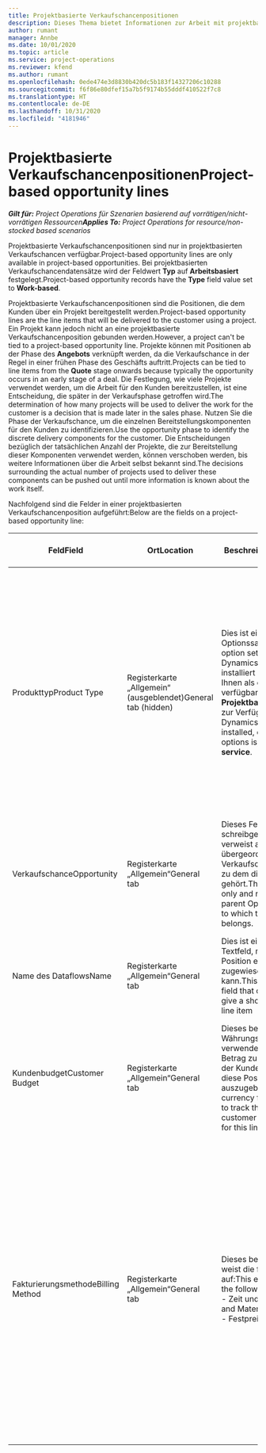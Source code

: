 ```yaml
---
title: Projektbasierte Verkaufschancenpositionen
description: Dieses Thema bietet Informationen zur Arbeit mit projektbasierten Verkaufschancenpositionen.
author: rumant
manager: Annbe
ms.date: 10/01/2020
ms.topic: article
ms.service: project-operations
ms.reviewer: kfend
ms.author: rumant
ms.openlocfilehash: 0ede474e3d8830b420dc5b183f14327206c10288
ms.sourcegitcommit: f6f86e80dfef15a7b5f9174b55dddf410522f7c8
ms.translationtype: HT
ms.contentlocale: de-DE
ms.lasthandoff: 10/31/2020
ms.locfileid: "4181946"
---
```

# <a name="project-based-opportunity-lines"></a><span data-ttu-id="259d1-103">Projektbasierte Verkaufschancenpositionen</span><span class="sxs-lookup"><span data-stu-id="259d1-103">Project-based opportunity lines</span></span>

<span data-ttu-id="259d1-104">_**Gilt für:** Project Operations für Szenarien basierend auf vorrätigen/nicht-vorrätigen Ressourcen_</span><span class="sxs-lookup"><span data-stu-id="259d1-104">_**Applies To:** Project Operations for resource/non-stocked based scenarios_</span></span>


<span data-ttu-id="259d1-105">Projektbasierte Verkaufschancenpositionen sind nur in projektbasierten Verkaufschancen verfügbar.</span><span class="sxs-lookup"><span data-stu-id="259d1-105">Project-based opportunity lines are only available in project-based opportunities.</span></span> <span data-ttu-id="259d1-106">Bei projektbasierten Verkaufschancendatensätze wird der Feldwert **Typ** auf **Arbeitsbasiert** festgelegt.</span><span class="sxs-lookup"><span data-stu-id="259d1-106">Project-based opportunity records have the **Type** field value set to **Work-based**.</span></span>

<span data-ttu-id="259d1-107">Projektbasierte Verkaufschancenpositionen sind die Positionen, die dem Kunden über ein Projekt bereitgestellt werden.</span><span class="sxs-lookup"><span data-stu-id="259d1-107">Project-based opportunity lines are the line items that will be delivered to the customer using a project.</span></span> <span data-ttu-id="259d1-108">Ein Projekt kann jedoch nicht an eine projektbasierte Verkaufschancenposition gebunden werden.</span><span class="sxs-lookup"><span data-stu-id="259d1-108">However, a project can't be tied to a project-based opportunity line.</span></span> <span data-ttu-id="259d1-109">Projekte können mit Positionen ab der Phase des **Angebots** verknüpft werden, da die Verkaufschance in der Regel in einer frühen Phase des Geschäfts auftritt.</span><span class="sxs-lookup"><span data-stu-id="259d1-109">Projects can be tied to line items from the **Quote** stage onwards because typically the opportunity occurs in an early stage of a deal.</span></span> <span data-ttu-id="259d1-110">Die Festlegung, wie viele Projekte verwendet werden, um die Arbeit für den Kunden bereitzustellen, ist eine Entscheidung, die später in der Verkaufsphase getroffen wird.</span><span class="sxs-lookup"><span data-stu-id="259d1-110">The determination of how many projects will be used to deliver the work for the customer is a decision that is made later in the sales phase.</span></span> <span data-ttu-id="259d1-111">Nutzen Sie die Phase der Verkaufschance, um die einzelnen Bereitstellungskomponenten für den Kunden zu identifizieren.</span><span class="sxs-lookup"><span data-stu-id="259d1-111">Use the opportunity phase to identify the discrete delivery components for the customer.</span></span> <span data-ttu-id="259d1-112">Die Entscheidungen bezüglich der tatsächlichen Anzahl der Projekte, die zur Bereitstellung dieser Komponenten verwendet werden, können verschoben werden, bis weitere Informationen über die Arbeit selbst bekannt sind.</span><span class="sxs-lookup"><span data-stu-id="259d1-112">The decisions surrounding the actual number of projects used to deliver these components can be pushed out until more information is known about the work itself.</span></span>

<span data-ttu-id="259d1-113">Nachfolgend sind die Felder in einer projektbasierten Verkaufschancenposition aufgeführt:</span><span class="sxs-lookup"><span data-stu-id="259d1-113">Below are the fields on a project-based opportunity line:</span></span>

| <span data-ttu-id="259d1-114">**Feld**</span><span class="sxs-lookup"><span data-stu-id="259d1-114">**Field**</span></span> | <span data-ttu-id="259d1-115">**Ort**</span><span class="sxs-lookup"><span data-stu-id="259d1-115">**Location**</span></span> | <span data-ttu-id="259d1-116">**Beschreibung**</span><span class="sxs-lookup"><span data-stu-id="259d1-116">**Description**</span></span> | <span data-ttu-id="259d1-117">**Downstream-Auswirkungen**</span><span class="sxs-lookup"><span data-stu-id="259d1-117">**Downstream impact**</span></span> |
| --- | --- | --- | --- |
| <span data-ttu-id="259d1-118">Produkttyp</span><span class="sxs-lookup"><span data-stu-id="259d1-118">Product Type</span></span> | <span data-ttu-id="259d1-119">Registerkarte „Allgemein“ (ausgeblendet)</span><span class="sxs-lookup"><span data-stu-id="259d1-119">General tab (hidden)</span></span> | <span data-ttu-id="259d1-120">Dies ist ein Optionssatzfeld.</span><span class="sxs-lookup"><span data-stu-id="259d1-120">This is an option set field.</span></span> <span data-ttu-id="259d1-121">Wenn Sie Dynamics 365 Operations installiert haben, steht Ihnen als eine der verfügbaren Optionen **Projektbasierter Service** zur Verfügung.</span><span class="sxs-lookup"><span data-stu-id="259d1-121">If you have Dynamics 365 Operations installed, one the available options is, **Project-based service**.</span></span>  | <span data-ttu-id="259d1-122">Der Wert dieses Feldes wird auf **Projektbasierter Service** festgelegt, wenn Sie die projektbasierte Verkaufschancenposition aus dem projektbasierten Positionsraster in der Verkaufschance erstellen.</span><span class="sxs-lookup"><span data-stu-id="259d1-122">The value of this field is set to **Project-based service** when you create the project-based opportunity line from the project-based lines grid on the Opportunity.</span></span> <br> <span data-ttu-id="259d1-123">Wenn Sie diesen Wert ändern oder überschreiben, wird die Projektfunktionalität für Ihre projektbasierten Positionen nicht aktiviert.</span><span class="sxs-lookup"><span data-stu-id="259d1-123">If you change or override this value, the project functionality won't be enabled on your project-based line items.</span></span> |
| <span data-ttu-id="259d1-124">Verkaufschance</span><span class="sxs-lookup"><span data-stu-id="259d1-124">Opportunity</span></span> | <span data-ttu-id="259d1-125">Registerkarte „Allgemein“</span><span class="sxs-lookup"><span data-stu-id="259d1-125">General tab</span></span> | <span data-ttu-id="259d1-126">Dieses Feld ist schreibgeschützt und verweist auf den übergeordneten Verkaufschancendatensatz, zu dem diese Position gehört.</span><span class="sxs-lookup"><span data-stu-id="259d1-126">This field is read-only and references the parent Opportunity record to which this line item belongs.</span></span> | <span data-ttu-id="259d1-127">Es gibt keine nachgelagerten Auswirkungen von diesem Feld.</span><span class="sxs-lookup"><span data-stu-id="259d1-127">There is no downstream impact of this field.</span></span> |
| <span data-ttu-id="259d1-128">Name des Dataflows</span><span class="sxs-lookup"><span data-stu-id="259d1-128">Name</span></span> | <span data-ttu-id="259d1-129">Registerkarte „Allgemein“</span><span class="sxs-lookup"><span data-stu-id="259d1-129">General tab</span></span> | <span data-ttu-id="259d1-130">Dies ist ein bearbeitbares Textfeld, mit dem dieser Position eine kurze Identität zugewiesen werden kann.</span><span class="sxs-lookup"><span data-stu-id="259d1-130">This is an editable text field that can be used to give a short identity to this line item</span></span> | <span data-ttu-id="259d1-131">Dieser Wert wird in die Angebotsposition übertragen, wenn Sie aus dieser Verkaufschance ein Angebot erstellen.</span><span class="sxs-lookup"><span data-stu-id="259d1-131">This value is carried over to the quote line when you create a quote from this opportunity</span></span> |
| <span data-ttu-id="259d1-132">Kundenbudget</span><span class="sxs-lookup"><span data-stu-id="259d1-132">Customer Budget</span></span> | <span data-ttu-id="259d1-133">Registerkarte „Allgemein“</span><span class="sxs-lookup"><span data-stu-id="259d1-133">General tab</span></span> | <span data-ttu-id="259d1-134">Dieses bearbeitbare Währungsfeld kann verwendet werden, um den Betrag zu verfolgen, den der Kunde bereit ist, für diese Position auszugeben.</span><span class="sxs-lookup"><span data-stu-id="259d1-134">This editable currency field can be used to track the amount that the customer is willing to spend for this line item.</span></span> | <span data-ttu-id="259d1-135">Dieser Wert wird in das entsprechende Feld in der Angebotsposition übertragen, wenn Sie aus dieser Verkaufschance ein Angebot erstellen.</span><span class="sxs-lookup"><span data-stu-id="259d1-135">This value is carried over to the corresponding field on the quote line when you create a quote from this opportunity</span></span> |
| <span data-ttu-id="259d1-136">Fakturierungsmethode</span><span class="sxs-lookup"><span data-stu-id="259d1-136">Billing Method</span></span> | <span data-ttu-id="259d1-137">Registerkarte „Allgemein“</span><span class="sxs-lookup"><span data-stu-id="259d1-137">General tab</span></span> | <span data-ttu-id="259d1-138">Dieses bearbeitbare Feld weist die folgenden Werte auf:</span><span class="sxs-lookup"><span data-stu-id="259d1-138">This editable field has the following values:</span></span></br><span data-ttu-id="259d1-139">- Zeit und Material</span><span class="sxs-lookup"><span data-stu-id="259d1-139">- Time and Material</span></span></br><span data-ttu-id="259d1-140">- Festpreis</span><span class="sxs-lookup"><span data-stu-id="259d1-140">- Fixed Price</span></span> | <span data-ttu-id="259d1-141">Dieser Wert wird in das entsprechende Feld in der Angebotsposition übertragen, wenn Sie aus dieser Verkaufschance ein Angebot erstellen.</span><span class="sxs-lookup"><span data-stu-id="259d1-141">This value is carried over to the corresponding field on the quote line when you create a quote from this opportunity.</span></span> <span data-ttu-id="259d1-142">Nachdem die Angebotsposition erstellt wurde, ist das Feld gesperrt und kann nicht geändert werden.</span><span class="sxs-lookup"><span data-stu-id="259d1-142">After the quote line is created, the field is locked and can't be changed.</span></span> <span data-ttu-id="259d1-143">Weisen Sie diesen Feldwert so genau wie möglich zu.</span><span class="sxs-lookup"><span data-stu-id="259d1-143">Assign this field value as accurately as possible.</span></span> <span data-ttu-id="259d1-144">Wenn Sie den Wert dieses Felds in der Angebotsposition ändern müssen, löschen Sie die Angebotsposition und erstellen Sie sie neu.</span><span class="sxs-lookup"><span data-stu-id="259d1-144">If you need to change the value of this field on the quote line, delete and re-create the quote line.</span></span> |
